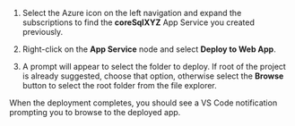 1. Select the Azure icon on the left navigation and expand the subscriptions to find the **coreSqlXYZ** App Service you created previously.

1. Right-click on the **App Service** node and select **Deploy to Web App**.

1. A prompt will appear to select the folder to deploy.  If root of the project is already suggested, choose that option, otherwise select the **Browse** button to select the root folder from the file explorer.

When the deployment completes, you should see a VS Code notification prompting you to browse to the deployed app.